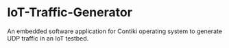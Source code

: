 # IoT-Traffic-Generator
An embedded software application for Contiki operating system to generate UDP traffic in an IoT testbed.
